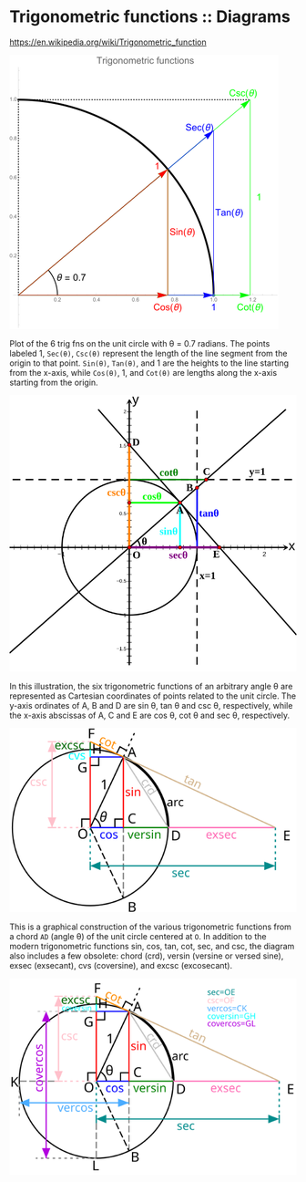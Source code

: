 # Trigonometric functions :: Diagrams

https://en.wikipedia.org/wiki/Trigonometric_function

![trig functions alt](trig-functions-alt.png)

Plot of the 6 trig fns on the unit circle with θ = 0.7 radians. The points labeled 1, `Sec(θ)`, `Csc(θ)` represent the length of the line segment from the origin to that point. `Sin(θ)`, `Tan(θ)`, and 1 are the heights to the line starting from the x-axis, while `Cos(θ)`, 1, and `Cot(θ)` are lengths along the x-axis starting from the origin.


![alt text](trig-functions-unit-circle.png)

In this illustration, the six trigonometric functions of an arbitrary angle θ are represented as Cartesian coordinates of points related to the unit circle. The y-axis ordinates of A, B and D are sin θ, tan θ and csc θ, respectively, while the x-axis abscissas of A, C and E are cos θ, cot θ and sec θ, respectively.


![trig functions](trig-functions.png)

This is a graphical construction of the various trigonometric functions from a chord `AD` (angle θ) of the unit circle centered at `O`. In addition to the modern trigonometric functions sin, cos, tan, cot, sec, and csc, the diagram also includes a few obsolete: chord (crd), versin (versine or versed sine), exsec (exsecant), cvs (coversine), and excsc (excosecant).

![Unit circle](unit-circle.png)
